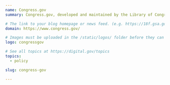 ```yaml
---
name: Congress.gov
summary: Congress.gov, developed and maintained by the Library of Congress, is the official website for U.S. federal legislative information.

# The link to your blog homepage or news feed. (e.g. https://18f.gsa.gov/)
domain: https://www.congress.gov/

# Images must be uploaded in the /static/logos/ folder before they can be used here.
logo: congressgov

# See all topics at https://digital.gov/topics
topics:
  - policy

slug: congress-gov

---
```

